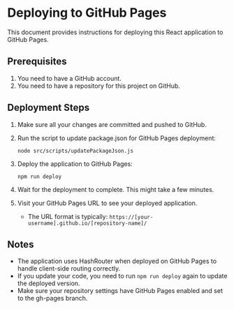 
# Deploying to GitHub Pages

This document provides instructions for deploying this React application to GitHub Pages.

## Prerequisites

1. You need to have a GitHub account.
2. You need to have a repository for this project on GitHub.

## Deployment Steps

1. Make sure all your changes are committed and pushed to GitHub.

2. Run the script to update package.json for GitHub Pages deployment:
   ```
   node src/scripts/updatePackageJson.js
   ```

3. Deploy the application to GitHub Pages:
   ```
   npm run deploy
   ```

4. Wait for the deployment to complete. This might take a few minutes.

5. Visit your GitHub Pages URL to see your deployed application.
   - The URL format is typically: `https://[your-username].github.io/[repository-name]/`

## Notes

- The application uses HashRouter when deployed on GitHub Pages to handle client-side routing correctly.
- If you update your code, you need to run `npm run deploy` again to update the deployed version.
- Make sure your repository settings have GitHub Pages enabled and set to the gh-pages branch.
